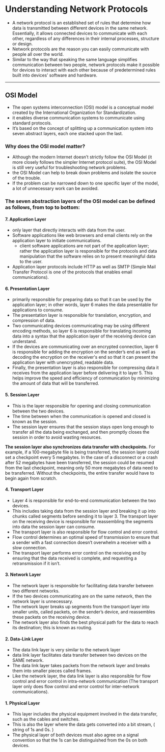 # Understanding Network Protocols  
* A network protocol is an established set of rules that determine how data is transmitted between different devices in the same network. Essentially, it allows connected devices to communicate with each other, regardless of any differences in their internal processes, structure or design.
* Network protocols are the reason you can easily communicate with people all over the world.
* Similar to the way that speaking the same language simplifies communication between two people, network protocols make it possible for devices to interact with each other because of predetermined rules built into devices’ software and hardware.

---
## OSI Model
* The open systems interconnection (OSI) model is a conceptual model created by the International Organization for Standardization.
* it enables diverse communication systems to communicate using standard protocols.
* It’s based on the concept of splitting up a communication system into seven abstract layers, each one stacked upon the last.

### Why does the OSI model matter? 
* Although the modern Internet doesn’t strictly follow the OSI Model (it more closely follows the simpler Internet protocol suite), the OSI Model is still very useful for troubleshooting network problems.
* the OSI Model can help to break down problems and isolate the source of the trouble.
* If the problem can be narrowed down to one specific layer of the model, a lot of unnecessary work can be avoided.

### The seven abstraction layers of the OSI model can be defined as follows, from top to bottom:
#### 7. Application Layer 
* only layer that directly interacts with data from the user. 
* Software applications like web browsers and email clients rely on the application layer to initiate communications.
  * client software applications are not part of the application layer; rather the application layer is responsible for the protocols and data manipulation that the software relies on to present meaningful data to the user. 
* Application layer protocols include HTTP as well as SMTP (Simple Mail Transfer Protocol is one of the protocols that enables email communications).

#### 6. Presentation Layer 
* primarily responsible for preparing data so that it can be used by the application layer; in other words, layer 6 makes the data presentable for applications to consume.
* The presentation layer is responsible for translation, encryption, and compression of data. 
* Two communicating devices communicating may be using different encoding methods, so layer 6 is responsible for translating incoming data into a syntax that the application layer of the receiving device can understand. 
* If the devices are communicating over an encrypted connection, layer 6 is responsible for adding the encryption on the sender’s end as well as decoding the encryption on the receiver's end so that it can present the application layer with unencrypted, readable data. 
* Finally, the presentation layer is also responsible for compressing data it receives from the application layer before delivering it to layer 5. This helps improve the speed and efficiency of communication by minimizing the amount of data that will be transferred.

#### 5. Session Layer 
* This is the layer responsible for opening and closing communication between the two devices.
* The time between when the communication is opened and closed is known as the session.
* The session layer ensures that the session stays open long enough to transfer all the data being exchanged, and then promptly closes the session in order to avoid wasting resources. 

__The session layer also synchronizes data transfer with checkpoints.__ For example, if a 100-megabyte file is being transferred, the session layer could set a checkpoint every 5 megabytes. In the case of a disconnect or a crash after 52 megabytes have been transferred, the session could be resumed from the last checkpoint, meaning only 50 more megabytes of data need to be transferred. Without the checkpoints, the entire transfer would have to begin again from scratch. 
 
#### 4. Transport Layer 
* Layer 4 is responsible for end-to-end communication between the two devices. 
* This includes taking data from the session layer and breaking it up into chunks called segments before sending it to layer 3. The transport layer on the receiving device is responsible for reassembling the segments into data the session layer can consume. 
* The transport layer is also responsible for flow control and error control. 
* Flow control determines an optimal speed of transmission to ensure that a sender with a fast connection doesn’t overwhelm a receiver with a slow connection. 
* The transport layer performs error control on the receiving end by ensuring that the data received is complete, and requesting a retransmission if it isn’t. 
 
#### 3. Network Layer 
* The network layer is responsible for facilitating data transfer between two different networks. 
* If the two devices communicating are on the same network, then the network layer is unnecessary.
* The network layer breaks up segments from the transport layer into smaller units, called packets, on the sender’s device, and reassembles these packets on the receiving device. 
* The network layer also finds the best physical path for the data to reach its destination; this is known as routing. 
 
#### 2. Data-Link Layer 
* The data link layer is very similar to the network layer
* data link layer facilitates data transfer between two devices on the SAME network. 
* The data link layer takes packets from the network layer and breaks them into smaller pieces called frames. 
* Like the network layer, the data link layer is also responsible for flow control and error control in intra-network communication (The transport layer only does flow control and error control for inter-network communications). 
 
#### 1. Physical Layer 
* This layer includes the physical equipment involved in the data transfer, such as the cables and switches. 
* This is also the layer where the data gets converted into a bit stream, ( string of 1s and 0s. )
* The physical layer of both devices must also agree on a signal convention so that the 1s can be distinguished from the 0s on both devices. 


